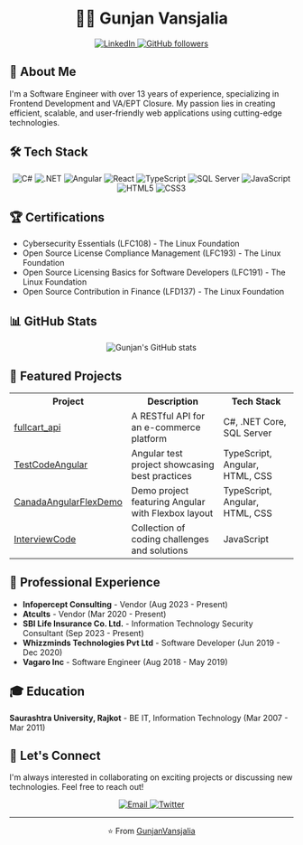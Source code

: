 <h1 align="center">👨‍💻 Gunjan Vansjalia</h1>

<p align="center">
  <a href="https://www.linkedin.com/in/gunjanvansjalia">
    <img src="https://img.shields.io/badge/LinkedIn-Connect-blue?style=for-the-badge&logo=linkedin" alt="LinkedIn">
  </a>
  <a href="https://github.com/GunjanVansjalia">
    <img src="https://img.shields.io/github/followers/GunjanVansjalia?label=Follow&style=for-the-badge" alt="GitHub followers">
  </a>
</p>

<h2>🚀 About Me</h2>

<p>
  I'm a Software Engineer with over 13 years of experience, specializing in Frontend Development and VA/EPT Closure. My passion lies in creating efficient, scalable, and user-friendly web applications using cutting-edge technologies.
</p>

<h2>🛠️ Tech Stack</h2>

<p align="center">
  <img src="https://img.shields.io/badge/C%23-239120?style=for-the-badge&logo=c-sharp&logoColor=white" alt="C#">
  <img src="https://img.shields.io/badge/.NET-512BD4?style=for-the-badge&logo=dotnet&logoColor=white" alt=".NET">
  <img src="https://img.shields.io/badge/Angular-DD0031?style=for-the-badge&logo=angular&logoColor=white" alt="Angular">
  <img src="https://img.shields.io/badge/React-20232A?style=for-the-badge&logo=react&logoColor=61DAFB" alt="React">
  <img src="https://img.shields.io/badge/TypeScript-007ACC?style=for-the-badge&logo=typescript&logoColor=white" alt="TypeScript">
  <img src="https://img.shields.io/badge/Microsoft%20SQL%20Server-CC2927?style=for-the-badge&logo=microsoft%20sql%20server&logoColor=white" alt="SQL Server">
  <img src="https://img.shields.io/badge/JavaScript-F7DF1E?style=for-the-badge&logo=javascript&logoColor=black" alt="JavaScript">
  <img src="https://img.shields.io/badge/HTML5-E34F26?style=for-the-badge&logo=html5&logoColor=white" alt="HTML5">
  <img src="https://img.shields.io/badge/CSS3-1572B6?style=for-the-badge&logo=css3&logoColor=white" alt="CSS3">
</p>

<h2>🏆 Certifications</h2>

<ul>
  <li>Cybersecurity Essentials (LFC108) - The Linux Foundation</li>
  <li>Open Source License Compliance Management (LFC193) - The Linux Foundation</li>
  <li>Open Source Licensing Basics for Software Developers (LFC191) - The Linux Foundation</li>
  <li>Open Source Contribution in Finance (LFD137) - The Linux Foundation</li>
</ul>

<h2>📊 GitHub Stats</h2>

<p align="center">
  <img src="https://github-readme-stats.vercel.app/api?username=GunjanVansjalia&show_icons=true&theme=radical" alt="Gunjan's GitHub stats">
</p>

<h2>🌟 Featured Projects</h2>

<table>
  <tr>
    <th>Project</th>
    <th>Description</th>
    <th>Tech Stack</th>
  </tr>
  <tr>
    <td><a href="https://github.com/GunjanVansjalia/fullcart_api">fullcart_api</a></td>
    <td>A RESTful API for an e-commerce platform</td>
    <td>C#, .NET Core, SQL Server</td>
  </tr>
  <tr>
    <td><a href="https://github.com/GunjanVansjalia/TestCodeAngular">TestCodeAngular</a></td>
    <td>Angular test project showcasing best practices</td>
    <td>TypeScript, Angular, HTML, CSS</td>
  </tr>
  <tr>
    <td><a href="https://github.com/GunjanVansjalia/CanadaAngularFlexDemo">CanadaAngularFlexDemo</a></td>
    <td>Demo project featuring Angular with Flexbox layout</td>
    <td>TypeScript, Angular, HTML, CSS</td>
  </tr>
  <tr>
    <td><a href="https://github.com/GunjanVansjalia/InterviewCode">InterviewCode</a></td>
    <td>Collection of coding challenges and solutions</td>
    <td>JavaScript</td>
  </tr>
</table>

<h2>💼 Professional Experience</h2>

<ul>
  <li><strong>Infopercept Consulting</strong> - Vendor (Aug 2023 - Present)</li>
  <li><strong>Atcults</strong> - Vendor (Mar 2020 - Present)</li>
  <li><strong>SBI Life Insurance Co. Ltd.</strong> - Information Technology Security Consultant (Sep 2023 - Present)</li>
  <li><strong>Whizzminds Technologies Pvt Ltd</strong> - Software Developer (Jun 2019 - Dec 2020)</li>
  <li><strong>Vagaro Inc</strong> - Software Engineer (Aug 2018 - May 2019)</li>
</ul>

<h2>🎓 Education</h2>

<p><strong>Saurashtra University, Rajkot</strong> - BE IT, Information Technology (Mar 2007 - Mar 2011)</p>

<h2>🤝 Let's Connect</h2>

<p>I'm always interested in collaborating on exciting projects or discussing new technologies. Feel free to reach out!</p>

<p align="center">
  <a href="mailto:your.email@example.com">
    <img src="https://img.shields.io/badge/Email-D14836?style=for-the-badge&logo=gmail&logoColor=white" alt="Email">
  </a>
  <a href="https://twitter.com/yourusername">
    <img src="https://img.shields.io/badge/Twitter-1DA1F2?style=for-the-badge&logo=twitter&logoColor=white" alt="Twitter">
  </a>
</p>

<hr>

<p align="center">⭐️ From <a href="https://github.com/GunjanVansjalia">GunjanVansjalia</a></p>
